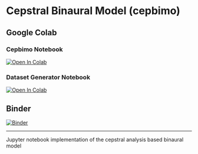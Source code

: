 # Cepstral Binaural Model (cepbimo)
## Google Colab
### Cepbimo Notebook
[![Open In Colab](https://colab.research.google.com/assets/colab-badge.svg)](https://colab.research.google.com/github/JerameyATyler/cepbimo/blob/main/cepbimo/cepbimo.ipynb)
### Dataset Generator Notebook
[![Open In Colab](https://colab.research.google.com/assets/colab-badge.svg)](https://colab.research.google.com/github/JerameyATyler/cepbimo/blob/main/cepbimo/dataset.ipynb)
## Binder
[![Binder](https://mybinder.org/badge_logo.svg)](https://mybinder.org/v2/gh/JerameyATyler/cepbimo.git/HEAD) 
***
Jupyter notebook implementation of the cepstral analysis based binaural model
